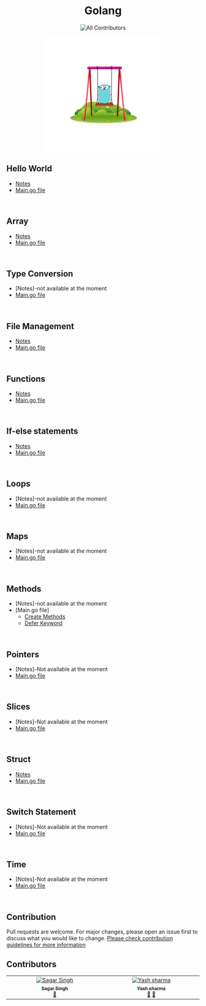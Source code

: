 <h1 align="center">Golang</h1>
<!-- ALL-CONTRIBUTORS-BADGE:START - Do not remove or modify this section -->
<p align="center">
  <img src="https://img.shields.io/badge/all_contributors-2-orange.svg?style=flat-square" alt="All Contributors">
</p>
<!-- ALL-CONTRIBUTORS-BADGE:END -->
<p align="center">
  <img width="300" height="300" src="./golang.gif">
</p>

## Hello World

- [Notes](https://github.com/Yashsharma1911/Golang-tutorial/blob/main/1-Hello_World%20%F0%9F%91%8B/README.md)
- [Main.go file](https://github.com/Yashsharma1911/Golang-tutorial/blob/main/1-Hello_World%20%F0%9F%91%8B/main.go)

<br>

## Array 
- [Notes](https://github.com/Yashsharma1911/Golang-tutorial/blob/main/Array/README.md)
- [Main.go file](https://github.com/Yashsharma1911/Golang-tutorial/blob/main/Array/main.go)

<br>

## Type Conversion
- [Notes]-not available at the moment
- [Main.go file](https://github.com/Yashsharma1911/Golang-tutorial/blob/main/Conversions/main.go)

<br>

## File Management
- [Notes](https://github.com/Yashsharma1911/Golang-tutorial/blob/main/File/README.md)
- [Main.go file](https://github.com/Yashsharma1911/Golang-tutorial/blob/main/File/main.go)

<br>

## Functions
- [Notes](https://github.com/Yashsharma1911/Golang-tutorial/blob/main/Function/README.md)
- [Main.go file](https://github.com/Yashsharma1911/Golang-tutorial/blob/main/Function/main.go)

<br>

## If-else statements
- [Notes](https://github.com/Yashsharma1911/Golang-tutorial/blob/main/If-else/README.md)
- [Main.go file](https://github.com/Yashsharma1911/Golang-tutorial/blob/main/If-else/main.go)

<br>

## Loops
- [Notes]-not available at the moment
- [Main.go file](https://github.com/Yashsharma1911/Golang-tutorial/blob/main/Loops/main.go)

<br>

## Maps
- [Notes]-not available at the moment
- [Main.go file](https://github.com/Yashsharma1911/Golang-tutorial/blob/main/Maps/main.go)

<br>

## Methods
- [Notes]-not available at the moment
- [Main.go file]
	- [Create Methods](https://github.com/Yashsharma1911/Golang-tutorial/blob/main/Methods/1-Create_Methods/main.go)
 	- [Defer Keyword](https://github.com/Yashsharma1911/Golang-tutorial/blob/main/Methods/2-Defer_keyword/main.go)

<br>

## Pointers
- [Notes]-Not available at the moment
- [Main.go file](https://github.com/Yashsharma1911/Golang-tutorial/blob/main/Pointers/main.go)

<br>

## Slices
- [Notes]-Not available at the moment
- [Main.go file](https://github.com/Yashsharma1911/Golang-tutorial/blob/main/Slices/main.go)

<br>

## Struct
- [Notes](https://github.com/Yashsharma1911/Golang-tutorial/blob/main/Struct/README.md)
- [Main.go file](https://github.com/Yashsharma1911/Golang-tutorial/blob/main/Struct/main.go)

<br>

## Switch Statement
- [Notes]-Not available at the moment
- [Main.go file](https://github.com/Yashsharma1911/Golang-tutorial/blob/main/Switch_Statement/main.go)

<br>

## Time
- [Notes]-Not available at the moment
- [Main.go file](https://github.com/Yashsharma1911/Golang-tutorial/blob/main/Time/main.go)

<br>



## Contribution

Pull requests are welcome. For major changes, please open an issue first to discuss what you would like to change. [Please check contribution guidelines for more information](./CONTRIBUTING.md)

## Contributors

<!-- ALL-CONTRIBUTORS-LIST:START - Do not remove or modify this section -->
<!-- prettier-ignore-start -->
<!-- markdownlint-disable -->
<table>
  <tbody>
    <tr>
      <td align="center" valign="top" width="14.28%"><a href="https://github.com/SagarSingh2003"><img src="https://avatars.githubusercontent.com/u/129133613?v=4?s=100" width="100px;" alt="Sagar Singh"/><br /><sub><b>Sagar Singh</b></sub></a><br /><a href="https://github.com/Yashsharma1911/Golang-tutorial/commits?author=SagarSingh2003" title="Documentation">📖</a></td>
      <td align="center" valign="top" width="14.28%"><a href="https://yashsharma.netlify.app/"><img src="https://avatars.githubusercontent.com/u/71271069?v=4?s=100" width="100px;" alt="Yash sharma"/><br /><sub><b>Yash sharma</b></sub></a><br /><a href="https://github.com/Yashsharma1911/Golang-tutorial/pulls?q=is%3Apr+reviewed-by%3AYashsharma1911" title="Reviewed Pull Requests">👀</a> <a href="#maintenance-Yashsharma1911" title="Maintenance">🚧</a></td>
    </tr>
  </tbody>
</table>

<!-- markdownlint-restore -->
<!-- prettier-ignore-end -->

<!-- ALL-CONTRIBUTORS-LIST:END -->
<!-- prettier-ignore-start -->
<!-- markdownlint-disable -->

<!-- markdownlint-restore -->
<!-- prettier-ignore-end -->

<!-- ALL-CONTRIBUTORS-LIST:END -->
